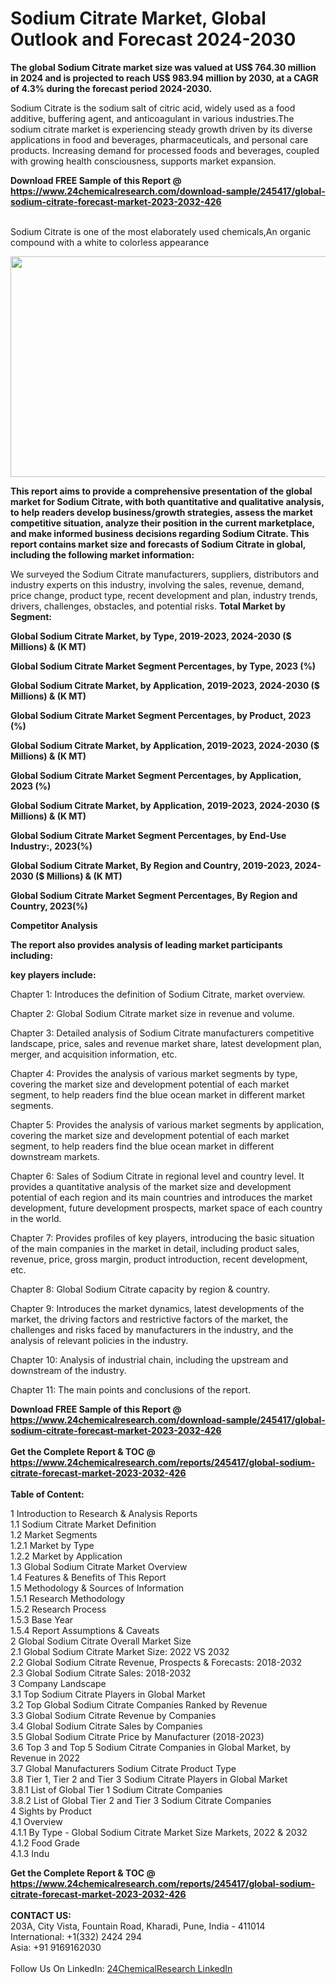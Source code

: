 <h1>Sodium Citrate Market, Global Outlook and Forecast 2024-2030</h1><p><strong>The global Sodium Citrate market size was valued at US$ 764.30 million in 2024 and is projected to reach US$ 983.94 million by 2030, at a CAGR of 4.3% during the forecast period 2024-2030.</strong></p><p>
</p><p>Sodium Citrate is the sodium salt of citric acid, widely used as a food additive, buffering agent, and anticoagulant in various industries.The sodium citrate market is experiencing steady growth driven by its diverse applications in food and beverages, pharmaceuticals, and personal care products. Increasing demand for processed foods and beverages, coupled with growing health consciousness, supports market expansion.</p><div><b>Download FREE Sample of this Report @ 
            <a href="https://www.24chemicalresearch.com/download-sample/245417/global-sodium-citrate-forecast-market-2023-2032-426">
            https://www.24chemicalresearch.com/download-sample/245417/global-sodium-citrate-forecast-market-2023-2032-426</a></b></div><br><p>
</p><p>Sodium Citrate is one of the most elaborately used chemicals,An organic compound with a white to colorless appearance</p><p>
<img alt="" src="https://24chemicalresearch.com/assets/report-images/Sodium.png" style="height:353px; width:731px"></p><p>
</p><p><strong>This report aims to provide a comprehensive presentation of the global market for Sodium Citrate, with both quantitative and qualitative analysis, to help readers develop business/growth strategies, assess the market competitive situation, analyze their position in the current marketplace, and make informed business decisions regarding Sodium Citrate. This report contains market size and forecasts of Sodium Citrate in global, including the following market information:</strong></p><p>
</p><p>
We surveyed the Sodium Citrate manufacturers, suppliers, distributors and industry experts on this industry, involving the sales, revenue, demand, price change, product type, recent development and plan, industry trends, drivers, challenges, obstacles, and potential risks.
<strong>Total Market by Segment:</strong></p><p>
<strong>Global Sodium Citrate Market, by Type, 2019-2023, 2024-2030 ($ Millions) &amp; (K MT)</strong></p><p>
<strong>Global Sodium Citrate Market Segment Percentages, by Type, 2023 (%)</strong></p><p>
</p><p>

<strong>Global Sodium Citrate Market, by Application, 2019-2023, 2024-2030 ($ Millions) &amp; (K MT)</strong></p><p>
<strong>Global Sodium Citrate Market Segment Percentages, by Product</strong><strong>, 2023 (%)</strong></p><p>
</p><p>
</p><p>
<strong>Global Sodium Citrate Market, by Application, 2019-2023, 2024-2030 ($ Millions) &amp; (K MT)</strong></p><p>
<strong>Global Sodium Citrate Market Segment Percentages, by Application, 2023 (%)</strong></p><p>
</p><p>

<strong>Global Sodium Citrate Market, by Application, 2019-2023, 2024-2030 ($ Millions) &amp; (K MT)</strong></p><p>
<strong>Global Sodium Citrate Market Segment Percentages, by End-Use Industry:, 2023(%)</strong></p><p>
</p><p>
</p><p>
</p><p>
<strong>Global Sodium Citrate Market, By Region and Country, 2019-2023, 2024-2030 ($ Millions) &amp; (K MT)</strong></p><p>
<strong>Global Sodium Citrate Market Segment Percentages, By Region and Country, 2023(%)</strong></p><p>
</p><p>
<strong>Competitor Analysis</strong></p><p>
<strong>The report also provides analysis of leading market participants including:</strong></p><p>
</p><p>
<strong>key players include:</strong></p><p>
</p><p>
Chapter 1: Introduces the definition of Sodium Citrate, market overview.</p><p>
Chapter 2: Global Sodium Citrate market size in revenue and volume.</p><p>
Chapter 3: Detailed analysis of Sodium Citrate manufacturers competitive landscape, price, sales and revenue market share, latest development plan, merger, and acquisition information, etc.</p><p>
Chapter 4: Provides the analysis of various market segments by type, covering the market size and development potential of each market segment, to help readers find the blue ocean market in different market segments.</p><p>
Chapter 5: Provides the analysis of various market segments by application, covering the market size and development potential of each market segment, to help readers find the blue ocean market in different downstream markets.</p><p>
Chapter 6: Sales of Sodium Citrate in regional level and country level. It provides a quantitative analysis of the market size and development potential of each region and its main countries and introduces the market development, future development prospects, market space of each country in the world.</p><p>
Chapter 7: Provides profiles of key players, introducing the basic situation of the main companies in the market in detail, including product sales, revenue, price, gross margin, product introduction, recent development, etc.</p><p>
Chapter 8: Global Sodium Citrate capacity by region &amp; country.</p><p>
Chapter 9: Introduces the market dynamics, latest developments of the market, the driving factors and restrictive factors of the market, the challenges and risks faced by manufacturers in the industry, and the analysis of relevant policies in the industry.</p><p>
Chapter 10: Analysis of industrial chain, including the upstream and downstream of the industry.</p><p>
Chapter 11: The main points and conclusions of the report.</p><div><b>Download FREE Sample of this Report @ 
            <a href="https://www.24chemicalresearch.com/download-sample/245417/global-sodium-citrate-forecast-market-2023-2032-426">
            https://www.24chemicalresearch.com/download-sample/245417/global-sodium-citrate-forecast-market-2023-2032-426</a></b></div><br><div><b>Get the Complete Report & TOC @ 
            <a href="https://www.24chemicalresearch.com/reports/245417/global-sodium-citrate-forecast-market-2023-2032-426">
            https://www.24chemicalresearch.com/reports/245417/global-sodium-citrate-forecast-market-2023-2032-426</a></b></div><br>
            <b>Table of Content:</b><p>1 Introduction to Research & Analysis Reports<br />
    1.1 Sodium Citrate Market Definition<br />
    1.2 Market Segments<br />
        1.2.1 Market by Type<br />
        1.2.2 Market by Application<br />
    1.3 Global Sodium Citrate Market Overview<br />
    1.4 Features & Benefits of This Report<br />
    1.5 Methodology & Sources of Information<br />
        1.5.1 Research Methodology<br />
        1.5.2 Research Process<br />
        1.5.3 Base Year<br />
        1.5.4 Report Assumptions & Caveats<br />
2 Global Sodium Citrate Overall Market Size<br />
    2.1 Global Sodium Citrate Market Size: 2022 VS 2032<br />
    2.2 Global Sodium Citrate Revenue, Prospects & Forecasts: 2018-2032<br />
    2.3 Global Sodium Citrate Sales: 2018-2032<br />
3 Company Landscape<br />
    3.1 Top Sodium Citrate Players in Global Market<br />
    3.2 Top Global Sodium Citrate Companies Ranked by Revenue<br />
    3.3 Global Sodium Citrate Revenue by Companies<br />
    3.4 Global Sodium Citrate Sales by Companies<br />
    3.5 Global Sodium Citrate Price by Manufacturer (2018-2023)<br />
    3.6 Top 3 and Top 5 Sodium Citrate Companies in Global Market, by Revenue in 2022<br />
    3.7 Global Manufacturers Sodium Citrate Product Type<br />
    3.8 Tier 1, Tier 2 and Tier 3 Sodium Citrate Players in Global Market<br />
        3.8.1 List of Global Tier 1 Sodium Citrate Companies<br />
        3.8.2 List of Global Tier 2 and Tier 3 Sodium Citrate Companies<br />
4 Sights by Product<br />
    4.1 Overview<br />
        4.1.1 By Type - Global Sodium Citrate Market Size Markets, 2022 & 2032<br />
        4.1.2 Food Grade<br />
        4.1.3 Indu</p><div><b>Get the Complete Report & TOC @ 
            <a href="https://www.24chemicalresearch.com/reports/245417/global-sodium-citrate-forecast-market-2023-2032-426">
            https://www.24chemicalresearch.com/reports/245417/global-sodium-citrate-forecast-market-2023-2032-426</a></b></div><br><b>CONTACT US:</b><br>
            203A, City Vista, Fountain Road, Kharadi, Pune, India - 411014<br>
            International: +1(332) 2424 294<br>
            Asia: +91 9169162030 <br><br>
            Follow Us On LinkedIn: <a href="https://www.linkedin.com/company/24chemicalresearch/">24ChemicalResearch LinkedIn</a>